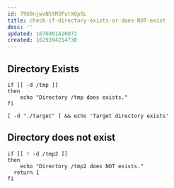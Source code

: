 ```yaml
---
id: 79G9njwvNStMJFutXOp5L
title: check-if-directory-exists-or-does-NOT-exist
desc: ''
updated: 1676001426072
created: 1629394214730
---
```


## Directory Exists
```shell
if [[ -d /tmp ]]
then
	echo "Directory /tmp does exists."
fi
```

```shell
[ -d "./target" ] && echo 'Target directory exists'
```

## Directory does not exist
```shell
if [[ ! -d /tmp2 ]]
then
	echo "Directory /tmp2 does NOT exists."
  return 1
fi
```


